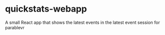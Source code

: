 # quickstats-webapp
A small React app that shows the latest events in the latest event session for parablevr
